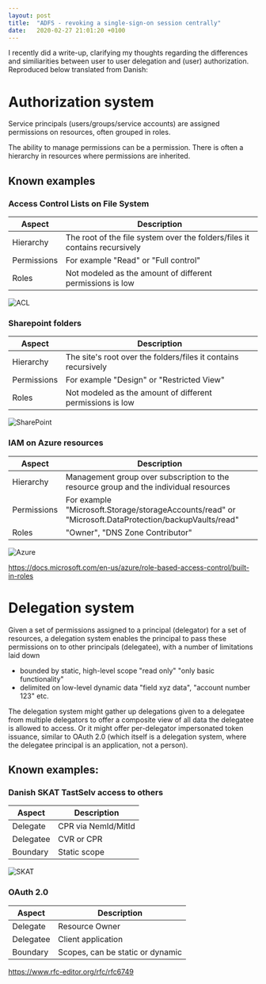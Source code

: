 ```yaml
---
layout: post
title:  "ADFS - revoking a single-sign-on session centrally"
date:   2020-02-27 21:01:20 +0100
---
```

I recently did a write-up, clarifying my thoughts regarding the differences and similiarities between user to user delegation and (user) authorization. Reproduced below translated from Danish:

# Authorization system

Service principals (users/groups/service accounts) are assigned permissions on resources, often grouped in roles.

The ability to manage permissions can be a permission. There is often a hierarchy in resources where permissions are inherited.

## Known examples
### Access Control Lists on File System
| Aspect      | Description                                                                |
|-------------|----------------------------------------------------------------------------|
| Hierarchy   | The root of the file system over the folders/files it contains recursively |
| Permissions | For example "Read" or "Full control"                                       |
| Roles       | Not modeled as the amount of different permissions is low                  |

![ACL](/assets/images/2022-10-19-acl.png)

### Sharepoint folders
| Aspect      | Description                                                    |
|-------------|----------------------------------------------------------------|
| Hierarchy   | The site's root over the folders/files it contains recursively |
| Permissions | For example "Design" or "Restricted View"                      |
| Roles       | Not modeled as the amount of different permissions is low      |

![SharePoint](/assets/images/2022-10-19-sharepoint.png)

### IAM on Azure resources
| Aspect      | Description                                                                                          |
|-------------|------------------------------------------------------------------------------------------------------|
| Hierarchy   | Management group over subscription to the resource group and the individual resources                |
| Permissions | For example "Microsoft.Storage/storageAccounts/read" or "Microsoft.DataProtection/backupVaults/read" |
| Roles       | "Owner", "DNS Zone Contributor"                                                                      |

![Azure](/assets/images/2022-10-19-azure.png)

https://docs.microsoft.com/en-us/azure/role-based-access-control/built-in-roles

# Delegation system

Given a set of permissions assigned to a principal (delegator) for a set of resources, a delegation system enables the principal to pass these permissions on to other principals (delegatee), with a number of limitations laid down

- bounded by static, high-level scope "read only" "only basic functionality"
- delimited on low-level dynamic data "field xyz data", "account number 123" etc.

The delegation system might gather up delegations given to a delegatee from multiple delegators to offer a composite view of all data the delegatee is allowed to access. Or it might offer per-delegator impersonated token issuance, similar to OAuth 2.0 (which itself is a delegation system, where the delegatee principal is an application, not a person).

## Known examples:

### Danish SKAT TastSelv access to others

| Aspect    | Description         |
|-----------|---------------------|
| Delegate  | CPR via NemId/MitId |
| Delegatee | CVR or CPR          |
| Boundary  | Static scope        |

![SKAT](/assets/images/2022-10-19-skat.png)

### OAuth 2.0

| Aspect    | Description                      |
|-----------|----------------------------------|
| Delegate  | Resource Owner                   |
| Delegatee | Client application               |
| Boundary  | Scopes, can be static or dynamic |

https://www.rfc-editor.org/rfc/rfc6749